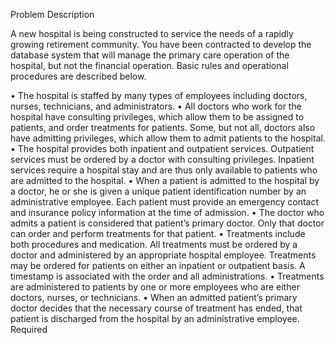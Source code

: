 Problem Description

A new hospital is being constructed to service the needs of a rapidly growing retirement community. You have been contracted to develop the database system that will manage the 
primary care operation of the hospital, but not the financial operation. Basic rules and operational procedures are described below.

• The hospital is staffed by many types of employees including doctors, nurses, technicians, and administrators.
• All doctors who work for the hospital have consulting privileges, which allow them to be assigned to patients, and order treatments for patients. Some, but not all, doctors also
  have admitting privileges, which allow them to admit patients to the hospital.
• The hospital provides both inpatient and outpatient services. Outpatient services must be ordered by a doctor with consulting privileges. Inpatient services require a hospital
  stay and are thus only available to patients who are admitted to the hospital.
• When a patient is admitted to the hospital by a doctor, he or she is given a unique patient identification number by an administrative employee. Each patient must provide an
  emergency contact and insurance policy information at the time of admission.
• The doctor who admits a patient is considered that patient’s primary doctor. Only that doctor can order and perform treatments for that patient.
• Treatments include both procedures and medication. All treatments must be ordered by a doctor and administered by an appropriate hospital employee. Treatments may be ordered for
  patients on either an inpatient or outpatient basis. A timestamp is associated with the order and all administrations.
• Treatments are administered to patients by one or more employees who are either doctors, nurses, or technicians.
• When an admitted patient’s primary doctor decides that the necessary course of treatment has ended, that patient is discharged from the hospital by an administrative employee.
  Required
